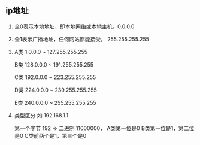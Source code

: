 ## ip地址

1. 全0表示本地地址，即本地网络或本地主机。0.0.0.0

2. 全1表示广播地址，任何网站都能接受。 255.255.255.255

3. A类  1.0.0.0 ~ 127.255.255.255
   
   B类  128.0.0.0 ~ 191.255.255.255

   C类  192.0.0.0 ~ 223.255.255.255

   D类  224.0.0.0 ~ 239.255.255.255

   E类  240.0.0.0 ~ 255.255.255.255


4. 类型区分 如 192.168.1.1 

    第一个字节 192 => 二进制 11000000，
    A类第一位是0
    B类第一位是1，第二位是0
    C类前两个是1，第三个是0



